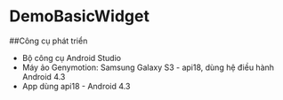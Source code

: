 # DemoBasicWidget
##Công cụ phát triển
+ Bộ công cụ Android Studio 
+ Máy ảo Genymotion: Samsung Galaxy S3 - api18, dùng hệ điều hành Android 4.3
+ App dùng api18 - Android 4.3
